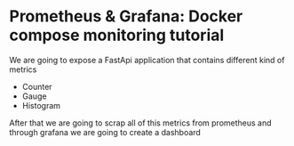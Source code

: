 # Prometheus & Grafana: Docker compose monitoring tutorial

We are going to expose a FastApi application that contains different kind of metrics
- Counter
- Gauge
- Histogram

After that we are going to scrap all of this metrics from prometheus and through grafana we are going to create a dashboard